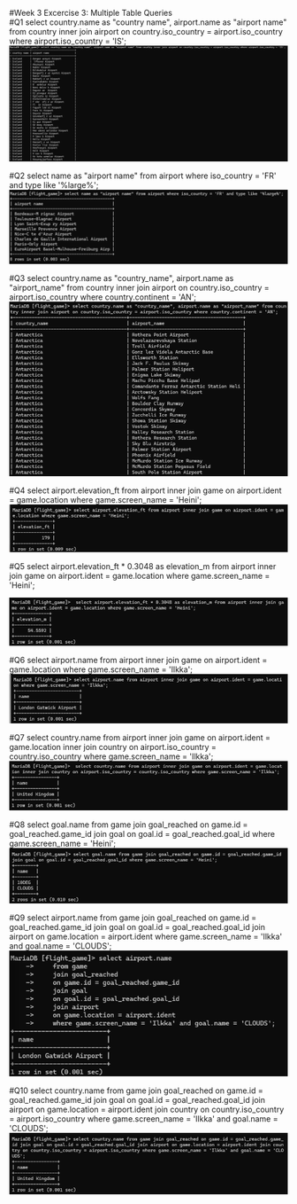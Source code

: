 #Week 3 Excercise 3: Multiple Table Queries\
#Q1
select country.name as "country name", airport.name as "airport name" from country inner join airport on country.iso_country = airport.iso_country where airport.iso_country = 'IS';
![screenshot](Screenshot_week3_q1.png)

#Q2
select name as "airport name" from airport where iso_country = 'FR' and type like '%large%';
![screenshot](Screenshot_week3_q2.png)

#Q3
 select country.name as "country_name", airport.name as "airport_name" from country inner join airport on country.iso_country = airport.iso_country where country.continent = 'AN';
![screenshot](Screenshot_week3_q3.png)

#Q4
select airport.elevation_ft from airport inner join game on airport.ident = game.location where game.screen_name = 'Heini';
![screenshot](Screenshot_week3_q4.png)

#Q5
select airport.elevation_ft * 0.3048 as elevation_m from airport inner join game on airport.ident = game.location where game.screen_name = 'Heini';

![screenshot](Screenshot_week3_q5.png)

#Q6
select airport.name from airport inner join game on airport.ident = game.location where game.screen_name = 'Ilkka';
![screenshot](Screenshot_week3_q6.png)

#Q7
 select country.name from airport inner join game on airport.ident = game.location inner join country on airport.iso_country = country.iso_country where game.screen_name = 'Ilkka';
![screenshot](Screenshot_week3_q7.png)

#Q8
select goal.name from game join goal_reached on game.id = goal_reached.game_id join goal on goal.id = goal_reached.goal_id where game.screen_name = 'Heini';
![screenshot](Screenshot_week3_q8.png)

#Q9
select airport.name
    from game
    join goal_reached
    on game.id = goal_reached.game_id
    join goal
    on goal.id = goal_reached.goal_id
    join airport
    on game.location = airport.ident
    where game.screen_name = 'Ilkka' and goal.name = 'CLOUDS';
![screenshot](Screenshot_week3_q9.png)

#Q10
select country.name from game join goal_reached on game.id = goal_reached.game_id join goal on goal.id = goal_reached.goal_id join airport on game.location = airport.ident join country on country.iso_country = airport.iso_country where game.screen_name = 'Ilkka' and goal.name = 'CLOUDS';
![screenshot](Screenshot_week3_q10.png)
